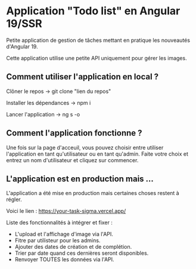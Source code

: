 # Application "Todo list" en Angular 19/SSR 

Petite application de gestion de tâches mettant en pratique les nouveautés d'Angular 19.

Cette application utilise une petite API uniquement pour gérer les images.

## Comment utiliser l'application en local ?

Clôner le repos -> git clone "lien du repos"

Installer les dépendances -> npm i 

Lancer l'application -> ng s -o 

## Comment l'application fonctionne ?

Une fois sur la page d'acceuil, vous pouvez choisir entre utiliser l'application en tant qu'utilisateur ou en tant qu'admin. 
Faite votre choix et entrez un nom d'utilisateur et cliquez sur commencer.

## L'application est en production mais ... 

L'application a été mise en production mais certaines choses restent à régler. 

Voici le lien : https://your-task-sigma.vercel.app/

Liste des fonctionnalités à intégrer et fixer : 

- L'upload et l'affichage d'image via l'API.
- Fitre par utilisteur pour les admins.
- Ajouter des dates de création et de complétion.
- Trier par date quand ces dernières seront disponibles.
- Renvoyer TOUTES les données via l'API.

